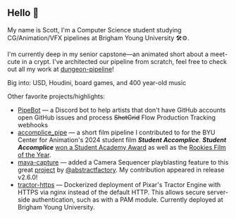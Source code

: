 ## Hello 👋

My name is Scott, I'm a Computer Science student studying CG/Animation/VFX pipelines at Brigham Young University 🛠⚙️. 

I'm currently deep in my senior capstone—an animated short about a meet-cute in a crypt. I've architected our pipeline from scratch, feel free to check out all my work at [dungeon-pipeline](https://github.com/scottdmilner/dungeon-pipeline)!

Big into: USD, Houdini, board games, and 400 year-old music

Other favorite projects/highlights:

- [PipeBot](https://github.com/scottdmilner/pipebot) — a Discord bot to help artists that don't have GitHub accounts open GitHub issues and process ~~ShotGrid~~ Flow Production Tracking webhooks
- [accomplice_pipe](https://github.com/Student-Accomplice-Pipeline-Team/accomplice_pipe) — a short film pipeline I contributed to for the BYU Center for Animation's 2024 student film ***Student Accomplice***. ***Student Accomplice*** [won a Student Academy Award](https://press.oscars.org/news/academy-reveals-2024-student-academy-awardr-winners) as well as the [Rookies Film of the Year](https://www.therookies.co/contests/403/results).
- [maya-capture](https://github.com/scottdmilner/maya-capture) — added a Camera Sequencer playblasting feature to this great [project](https://github.com/abstractfactory/maya-capture) by [@abstractfactory](https://github.com/abstractfactory). My contribution appeared in release v2.6.0!
- [tractor-https](https://github.com/scottdmilner/tractor-https) — Dockerized deployment of Pixar's Tractor Engine with HTTPS via nginx instead of the default HTTP. This allows secure server-side authentication, such as with a PAM module. Currently deployed at Brigham Young University.
